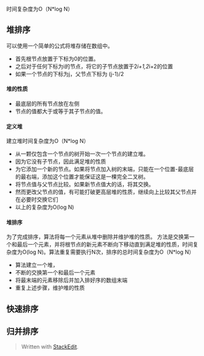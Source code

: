 时间复杂度为O（N*log N）
## 堆排序
可以使用一个简单的公式将堆存储在数组中。
- 首先根节点放置于下标为0的位置。
- 之后对于任何下标为i的节点，将它的子节点放置于2*i+1,2*i+2的位置
- 如果一个节点的下标为j，父节点下标为 (j-1)/2

#### 堆的性质
- 最底层的所有节点放在左侧
- 节点的值都大于或等于其子节点的值。 
#### 定义堆
建立堆时间复杂度为O（N*log N）
- 从一颗仅包含一个节点的树开始一次一个节点的建立堆。
- 因为它没有子节点，因此满足堆的性质
- 为它添加一个新的节点。如果将节点加入树的末端，只能在一个位置-最底层的最右端，添加这个位置才能保证这是一棵完全二叉树。
- 将节点值与父节点比较。如果新节点值大的话，将其交换。
- 然而更改父节点的值，有可能打破更高层堆的性质，继续向上比较其父节点并在必要时交换它们
- 以上的复杂度为O(log N)
#### 堆排序
为了完成排序，算法将每一个元素从堆中删除并维护堆的性质。
方法是交换第一个和最后一个元素，并将根节点的新元素不断向下移动直到满足堆的性质，时间复杂度为O(log N)。算法重复需要执行N次，排序的总时间复杂度为O（N*log N）
- 算法建立一个堆，
- 不断的交换第一个和最后一个元素
- 将最末端的元素移除后并加入排好序的数组末端
- 重复上述步骤，维护堆的性质
## 快速排序
## 归并排序
 


> Written with [StackEdit](https://stackedit.io/).
<!--stackedit_data:
eyJoaXN0b3J5IjpbLTU2ODg2NDM3OF19
-->